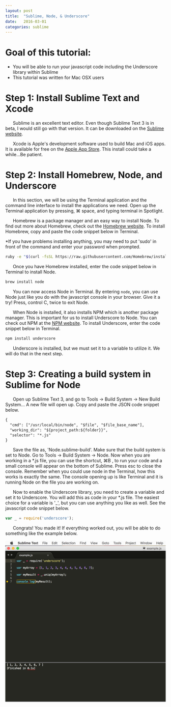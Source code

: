 ```yaml
---
layout: post
title:  "Sublime, Node, & Underscore"
date:   2016-03-01
categories: sublime
---
```


# Goal of this tutorial: 
* You will be able to run your javascript code including the Underscore library within Sublime
* This tutorial was written for Mac OSX users

# Step 1: Install Sublime Text and Xcode
&nbsp;&nbsp;&nbsp;&nbsp;&nbsp;&nbsp;Sublime is an excellent text editor. Even though Sublime Text 3 is in beta, I would still go with that version. It can be downloaded on the [Sublime website](https://www.sublimetext.com/3).

&nbsp;&nbsp;&nbsp;&nbsp;&nbsp;&nbsp;Xcode is Apple's development software used to build Mac and iOS apps. It is available for free on the [Apple App Store](https://itunes.apple.com/us/app/xcode/id497799835?mt=12). This install could take a while...Be patient.

# Step 2: Install Homebrew, Node, and Underscore

&nbsp;&nbsp;&nbsp;&nbsp;&nbsp;&nbsp;In this section, we will be using the Terminal application and the command line interface to install the applications we need. Open up the Terminal application by pressing, ⌘ space, and typing terminal in Spotlight.

&nbsp;&nbsp;&nbsp;&nbsp;&nbsp;&nbsp;Homebrew is a package manager and an easy way to install Node. To find out more about Homebrew, check out the [Homebrew website](http://brew.sh/). To install Homebrew, copy and paste the code snippet below in Terminal. 

*If you have problems installing anything, you may need to put 'sudo' in front of the command and enter your password when prompted.

```bash
ruby -e "$(curl -fsSL https://raw.githubusercontent.com/Homebrew/install/master/install)"
```
&nbsp;&nbsp;&nbsp;&nbsp;&nbsp;&nbsp;Once you have Homebrew installed, enter the code snippet below in Terminal to install Node.

```bash
brew install node
```

&nbsp;&nbsp;&nbsp;&nbsp;&nbsp;&nbsp;You can now access Node in Terminal. By entering `node`, you can use Node just like you do with the javascript console in your browser. Give it a try! Press, control C, twice to exit Node.

&nbsp;&nbsp;&nbsp;&nbsp;&nbsp;&nbsp;When Node is installed, it also installs NPM which is another package manager. This is important for us to install Underscore to Node. You can check out NPM at the [NPM website](https://www.npmjs.com/). To install Underscore, enter the code snippet below in Terminal.

```bash
npm install underscore
```
&nbsp;&nbsp;&nbsp;&nbsp;&nbsp;&nbsp;Underscore is installed, but we must set it to a variable to utilize it. We will do that in the next step.

# Step 3: Creating a build system in Sublime for Node

&nbsp;&nbsp;&nbsp;&nbsp;&nbsp;&nbsp;Open up Sublime Text 3, and go to Tools → Build System → New Build System... A new file will open up. Copy and paste the JSON code snippet below.

```
{
  "cmd": ["/usr/local/bin/node", "$file", "$file_base_name"],
  "working_dir": "${project_path:${folder}}",
  "selector": "*.js"
}
```

&nbsp;&nbsp;&nbsp;&nbsp;&nbsp;&nbsp;Save the file as, 'Node.sublime-build'. Make sure that the build system is set to Node. Go to Tools → Build System → Node. Now when you are working in a *.js file, you can use the shortcut, ⌘B , to run your code and a small console will appear on the bottom of Sublime. Press esc to close the console. Remember when you could use node in the Terminal, how this works is exactly the same. The console opening up is like Terminal and it is running Node on the file you are working on.

&nbsp;&nbsp;&nbsp;&nbsp;&nbsp;&nbsp;Now to enable the Underscore library, you need to create a variable and set it to Underscore. You will add this as code in your *.js file. The easiest choice for a variable is '_', but you can use anything you like as well. See the javascript code snippet below.

```javascript
var _ = require('underscore');
```
&nbsp;&nbsp;&nbsp;&nbsp;&nbsp;&nbsp;Congrats! You made it! If everything worked out, you will be able to do something like the example below. 

![Example](/img/sublime.png)

